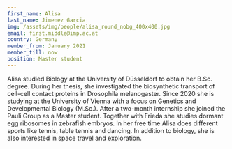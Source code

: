 ```yaml
---
first_name: Alisa  
last_name: Jimenez Garcia
img: /assets/img/people/alisa_round_nobg_400x400.jpg
email: first.middle@imp.ac.at
country: Germany
member_from: January 2021
member_till: now
position: Master student
---
```

Alisa studied Biology at the University of Düsseldorf to obtain her B.Sc. degree. During her thesis, she investigated the biosynthetic transport of cell-cell contact proteins in Drosophila melanogaster. Since 2020 she is studying at the University of Vienna with a focus on Genetics and Developmental Biology (M.Sc.). After a two-month internship she joined the Pauli Group as a Master student. Together with Frieda she studies dormant egg ribosomes in zebrafish embryos. In her free time Alisa does different sports like tennis, table tennis and dancing. In addition to biology, she is also interested in space travel and exploration.
